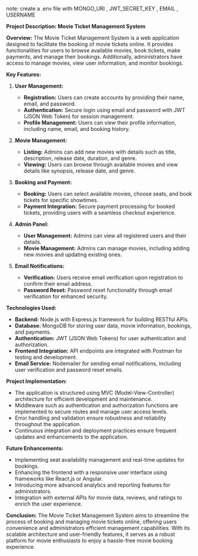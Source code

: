 note: create a .env file with MONGO_URI , JWT_SECRET_KEY , EMAIL , USERNAME 


**Project Description: Movie Ticket Management System**

**Overview:**
The Movie Ticket Management System is a web application designed to facilitate the booking of movie tickets online. It provides functionalities for users to browse available movies, book tickets, make payments, and manage their bookings. Additionally, administrators have access to manage movies, view user information, and monitor bookings.

**Key Features:**

1. **User Management:**
   - **Registration:** Users can create accounts by providing their name, email, and password.
   - **Authentication:** Secure login using email and password with JWT (JSON Web Token) for session management.
   - **Profile Management:** Users can view their profile information, including name, email, and booking history.

2. **Movie Management:**
   - **Listing:** Admins can add new movies with details such as title, description, release date, duration, and genre.
   - **Viewing:** Users can browse through available movies and view details like synopsis, release date, and genre.

3. **Booking and Payment:**
   - **Booking:** Users can select available movies, choose seats, and book tickets for specific showtimes.
   - **Payment Integration:** Secure payment processing for booked tickets, providing users with a seamless checkout experience.

4. **Admin Panel:**
   - **User Management:** Admins can view all registered users and their details.
   - **Movie Management:** Admins can manage movies, including adding new movies and updating existing ones.

5. **Email Notifications:**
   - **Verification:** Users receive email verification upon registration to confirm their email address.
   - **Password Reset:** Password reset functionality through email verification for enhanced security.

**Technologies Used:**
- **Backend:** Node.js with Express.js framework for building RESTful APIs.
- **Database:** MongoDB for storing user data, movie information, bookings, and payments.
- **Authentication:** JWT (JSON Web Tokens) for user authentication and authorization.
- **Frontend Integration:** API endpoints are integrated with Postman for testing and development.
- **Email Service:** Nodemailer for sending email notifications, including user verification and password reset emails.

**Project Implementation:**
- The application is structured using MVC (Model-View-Controller) architecture for efficient development and maintenance.
- Middleware such as authentication and authorization functions are implemented to secure routes and manage user access levels.
- Error handling and validation ensure robustness and reliability throughout the application.
- Continuous integration and deployment practices ensure frequent updates and enhancements to the application.

**Future Enhancements:**
- Implementing seat availability management and real-time updates for bookings.
- Enhancing the frontend with a responsive user interface using frameworks like React.js or Angular.
- Introducing more advanced analytics and reporting features for administrators.
- Integration with external APIs for movie data, reviews, and ratings to enrich the user experience.

**Conclusion:**
The Movie Ticket Management System aims to streamline the process of booking and managing movie tickets online, offering users convenience and administrators efficient management capabilities. With its scalable architecture and user-friendly features, it serves as a robust platform for movie enthusiasts to enjoy a hassle-free movie booking experience.
